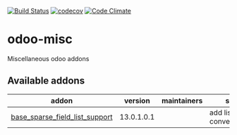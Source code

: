 [![Build Status](https://travis-ci.org/shopinvader/odoo-misc.svg?branch=13.0)](https://travis-ci.org/shopinvader/odoo-misc)
[![codecov](https://codecov.io/gh/shopinvader/odoo-misc/branch/13.0/graph/badge.svg)](https://codecov.io/gh/shopinvader/odoo-misc/branch/13.0)
[![Code Climate](https://codeclimate.com/github/shopinvader/odoo-misc/badges/gpa.svg)](https://codeclimate.com/github/shopinvader/odoo-misc)

odoo-misc
=========

Miscellaneous odoo addons

[//]: # (addons)

Available addons
----------------
addon | version | maintainers | summary
--- | --- | --- | ---
[base_sparse_field_list_support](base_sparse_field_list_support/) | 13.0.1.0.1 |  | add list support to convert_to_cache()

[//]: # (end addons)
